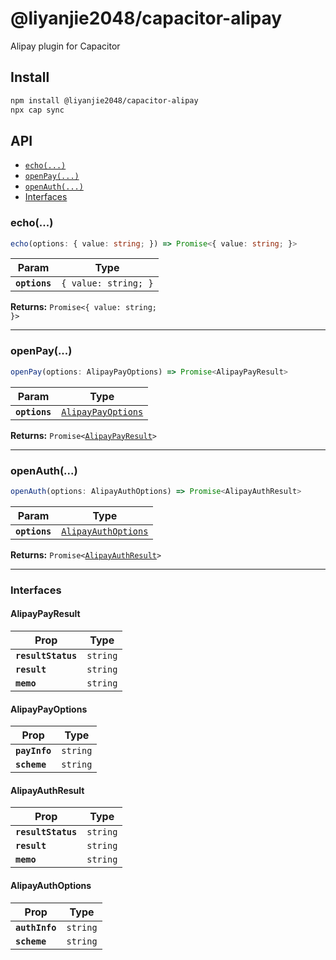 # @liyanjie2048/capacitor-alipay

Alipay plugin for Capacitor

## Install

```bash
npm install @liyanjie2048/capacitor-alipay
npx cap sync
```

## API

<docgen-index>

* [`echo(...)`](#echo)
* [`openPay(...)`](#openpay)
* [`openAuth(...)`](#openauth)
* [Interfaces](#interfaces)

</docgen-index>

<docgen-api>
<!--Update the source file JSDoc comments and rerun docgen to update the docs below-->

### echo(...)

```typescript
echo(options: { value: string; }) => Promise<{ value: string; }>
```

| Param         | Type                            |
| ------------- | ------------------------------- |
| **`options`** | <code>{ value: string; }</code> |

**Returns:** <code>Promise&lt;{ value: string; }&gt;</code>

--------------------


### openPay(...)

```typescript
openPay(options: AlipayPayOptions) => Promise<AlipayPayResult>
```

| Param         | Type                                                          |
| ------------- | ------------------------------------------------------------- |
| **`options`** | <code><a href="#alipaypayoptions">AlipayPayOptions</a></code> |

**Returns:** <code>Promise&lt;<a href="#alipaypayresult">AlipayPayResult</a>&gt;</code>

--------------------


### openAuth(...)

```typescript
openAuth(options: AlipayAuthOptions) => Promise<AlipayAuthResult>
```

| Param         | Type                                                            |
| ------------- | --------------------------------------------------------------- |
| **`options`** | <code><a href="#alipayauthoptions">AlipayAuthOptions</a></code> |

**Returns:** <code>Promise&lt;<a href="#alipayauthresult">AlipayAuthResult</a>&gt;</code>

--------------------


### Interfaces


#### AlipayPayResult

| Prop               | Type                |
| ------------------ | ------------------- |
| **`resultStatus`** | <code>string</code> |
| **`result`**       | <code>string</code> |
| **`memo`**         | <code>string</code> |


#### AlipayPayOptions

| Prop          | Type                |
| ------------- | ------------------- |
| **`payInfo`** | <code>string</code> |
| **`scheme`**  | <code>string</code> |


#### AlipayAuthResult

| Prop               | Type                |
| ------------------ | ------------------- |
| **`resultStatus`** | <code>string</code> |
| **`result`**       | <code>string</code> |
| **`memo`**         | <code>string</code> |


#### AlipayAuthOptions

| Prop           | Type                |
| -------------- | ------------------- |
| **`authInfo`** | <code>string</code> |
| **`scheme`**   | <code>string</code> |

</docgen-api>
